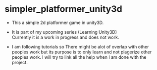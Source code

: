 # simpler_platformer_unity3d
- This a simple 2d platformer game in unity3D.   

- It is part of my upcoming series (Learning Unity3D)  
Currently it is a work in progress and does not work.  
   
- I am following tutorials so There might be alot of overlap with other peoples work but its purpose is to only learn and not plagerize other peoples work. I will try to link all the help when I am done with the project.